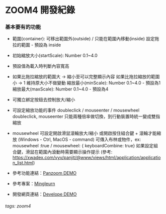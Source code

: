 # ZOOM4 開發紀錄

### 基本要有的功能

* 範圍(container): 可移出範圍外(outside) / 只能在範圍內移動(inside) 設定拖拉的範圍 - 預設為 inside
* 初始縮放大小(startScale): Number 0.1~4.0
* 預設值為載入時判斷內容寬高
* 如果比拖拉縮放的範圍大 -> 縮小至可以完整顯示內容
如果比拖拉縮放的範圍小 -> 1 維持原大小不做變動
縮放最小(minScale): Number 0.1~4.0 - 預設為1
縮放最大(maxScale): Number 0.1~4.0 - 預設為4

* 可獨立綁定按鈕去控制放大/縮小
* 可設定縮放功能的事件 doubleclick / mouseenter / mousewheel
doubleclick, mouseenter 只能兩種倍率做切換，到行動裝置時統一變成雙指縮放

* mousewheel 可設定開啟滑鼠滾輪放大/縮小
或開啟按住組合鍵 + 滾輪才能縮放 (Windows - Ctrl, MacOS - command)
可傳入布林或物件，ex: mousewheel :true / mousewheel: { keyboardCombine: true}
如果設定組合鍵，滑鼠在範圍內滾動時需要顯示操作提示 
(參考: https://xwadex.com/vyv/panjit/@www/views/html/application/application_list.html)


* 參考功能連結：[Panzoom DEMO](https://timmywil.com/panzoom/demo/)
* 參考專案：[Mingleurn](https://xwadex.com/vyv/mingleurn/@www/dist/views/tw/content/customized.html)
* 開發網頁連結：[Develope DEMO](https://lashawty.github.io/zoom4/)



###### tags: zoom4